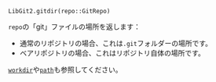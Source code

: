 ```
LibGit2.gitdir(repo::GitRepo)
```

`repo`の「git」ファイルの場所を返します：

  * 通常のリポジトリの場合、これは`.git`フォルダーの場所です。
  * ベアリポジトリの場合、これはリポジトリ自体の場所です。

[`workdir`](@ref)や[`path`](@ref)も参照してください。
